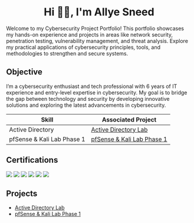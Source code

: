 <h1 align="center">Hi 👋🏽, I'm Allye Sneed</h1>

Welcome to my Cybersecurity Project Portfolio! This portfolio showcases my hands-on experience and projects in areas like network security, penetration testing, vulnerability management, and threat analysis. Explore my practical applications of cybersecurity principles, tools, and methodologies to strengthen and secure systems.

## Objective

I’m a cybersecurity enthusiast and tech professional with 6 years of IT experience and entry-level expertise in cybersecurity. My goal is to bridge the gap between technology and security by developing innovative solutions and exploring the latest advancements in cybersecurity.



| Skill                                         | Associated Project         |
|-----------------------------------------------|----------------------------|
| Active Directory                              | <a href="https://github.com/as-cybersec/Active-Directory/tree/main">Active Directory Lab</a>|
| pfSense & Kali Lab Phase 1                    | <a href="https://github.com/as-cybersec/pfSense-Kali-Lab/tree/main">pfSense & Kali Lab Phase 1</a>|


## Certifications

<div>
<img src="https://img.shields.io/badge/-Microsoft%20Azure%20Fundamentals-008AD7?&style=for-the-badge&logo=Microsoft%20Azure&logoColor=white" />  
<img src="https://img.shields.io/badge/-ISC2%20Certified%20in%20Cybersecurity-007377?&style=for-the-badge&logo=ISC2&logoColor=white" />  
<img src="https://img.shields.io/badge/-Network%2B-EA6B20?&style=for-the-badge&logo=CompTIA&logoColor=white" />  
<img src="https://img.shields.io/badge/-Security%2B-FF0000?&style=for-the-badge&logo=CompTIA&logoColor=white" />  
<img src="https://img.shields.io/badge/-CySA%2B-008000?&style=for-the-badge&logo=CompTIA&logoColor=white" />  
<img src="https://img.shields.io/badge/-Pentest%2B-9932CC?&style=for-the-badge&logo=CompTIA&logoColor=white" />  

</div>

## Projects
- <a href="https://github.com/as-cybersec/Active-Directory/tree/main">Active Directory Lab</a>
- <a href="https://github.com/as-cybersec/pfSense-Kali-Lab/tree/main">pfSense & Kali Lab Phase 1</a>
